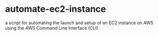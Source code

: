 # automate-ec2-instance
a script for automating the launch and setup of an EC2 instance on AWS using the AWS Command Line Interface (CLI).
